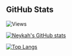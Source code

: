 ## GitHub Stats

![Views](https://komarev.com/ghpvc/?username=Neykah&color=orange)

[![Neykah's GitHub stats](https://github-readme-stats.vercel.app/api?username=Neykah&count_private=true&theme=gruvbox&show_icons=true)](https://github.com/anuraghazra/github-readme-stats)

[![Top Langs](https://github-readme-stats.vercel.app/api/top-langs/?username=Neykah&layout=compact&theme=gruvbox&count_private=true)](https://github.com/anuraghazra/github-readme-stats)
